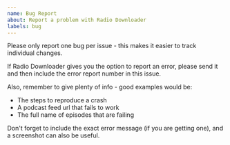 ```yaml
---
name: Bug Report
about: Report a problem with Radio Downloader
labels: bug
---
```


Please only report one bug per issue - this makes it easier to track individual changes.

If Radio Downloader gives you the option to report an error, please send it and then include the error report number in this issue.

Also, remember to give plenty of info - good examples would be:
- The steps to reproduce a crash
- A podcast feed url that fails to work
- The full name of episodes that are failing

Don't forget to include the exact error message (if you are getting one), and a screenshot can also be useful.
